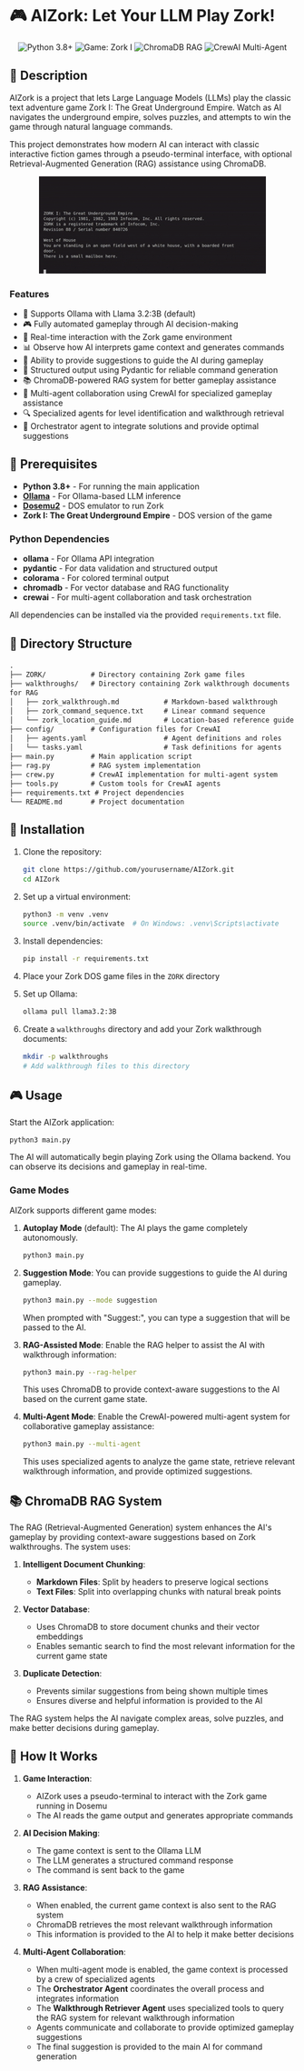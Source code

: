 # 🎮 AIZork: Let Your LLM Play Zork!

<p align="center">
  <img src="https://img.shields.io/badge/Python-3.8%2B-blue" alt="Python 3.8+">
  <img src="https://img.shields.io/badge/Game-Zork%20I-yellow" alt="Game: Zork I">
  <img src="https://img.shields.io/badge/ChromaDB-RAG-green" alt="ChromaDB RAG">
  <img src="https://img.shields.io/badge/CrewAI-Multi--Agent-orange" alt="CrewAI Multi-Agent">
</p>

## 📖 Description

AIZork is a project that lets Large Language Models (LLMs) play the classic text adventure game Zork I: The Great Underground Empire. Watch as AI navigates the underground empire, solves puzzles, and attempts to win the game through natural language commands.

This project demonstrates how modern AI can interact with classic interactive fiction games through a pseudo-terminal interface, with optional Retrieval-Augmented Generation (RAG) assistance using ChromaDB.

<p align="center">
  <img src="demo.gif" alt="AIZork Demo" width="400">
</p>

### Features

- 🤖 Supports Ollama with Llama 3.2:3B (default)
- 🎮 Fully automated gameplay through AI decision-making
- 🔄 Real-time interaction with the Zork game environment
- 📊 Observe how AI interprets game context and generates commands
- 💬 Ability to provide suggestions to guide the AI during gameplay
- 🧩 Structured output using Pydantic for reliable command generation
- 📚 ChromaDB-powered RAG system for better gameplay assistance
- 👥 Multi-agent collaboration using CrewAI for specialized gameplay assistance
- 🔍 Specialized agents for level identification and walkthrough retrieval
- 🧠 Orchestrator agent to integrate solutions and provide optimal suggestions

## 🔧 Prerequisites

- **Python 3.8+** - For running the main application
- **[Ollama](https://ollama.ai/)** - For Ollama-based LLM inference
- **[Dosemu2](https://github.com/dosemu2/dosemu2)** - DOS emulator to run Zork
- **Zork I: The Great Underground Empire** - DOS version of the game

### Python Dependencies

- **ollama** - For Ollama API integration
- **pydantic** - For data validation and structured output
- **colorama** - For colored terminal output
- **chromadb** - For vector database and RAG functionality
- **crewai** - For multi-agent collaboration and task orchestration

All dependencies can be installed via the provided `requirements.txt` file.

## 📁 Directory Structure

```
.
├── ZORK/           # Directory containing Zork game files
├── walkthroughs/   # Directory containing Zork walkthrough documents for RAG
│   ├── zork_walkthrough.md           # Markdown-based walkthrough
│   ├── zork_command_sequence.txt     # Linear command sequence
│   └── zork_location_guide.md        # Location-based reference guide
├── config/         # Configuration files for CrewAI
│   ├── agents.yaml                   # Agent definitions and roles
│   └── tasks.yaml                    # Task definitions for agents
├── main.py         # Main application script
├── rag.py          # RAG system implementation
├── crew.py         # CrewAI implementation for multi-agent system
├── tools.py        # Custom tools for CrewAI agents
├── requirements.txt # Project dependencies
└── README.md       # Project documentation
```

## 🚀 Installation

1. Clone the repository:
   ```bash
   git clone https://github.com/yourusername/AIZork.git
   cd AIZork
   ```

2. Set up a virtual environment:
   ```bash
   python3 -m venv .venv
   source .venv/bin/activate  # On Windows: .venv\Scripts\activate
   ```

3. Install dependencies:
   ```bash
   pip install -r requirements.txt
   ```

4. Place your Zork DOS game files in the `ZORK` directory

5. Set up Ollama:
   ```bash
   ollama pull llama3.2:3B
   ```

6. Create a `walkthroughs` directory and add your Zork walkthrough documents:
   ```bash
   mkdir -p walkthroughs
   # Add walkthrough files to this directory
   ```

## 🎮 Usage

Start the AIZork application:

```bash
python3 main.py
```

The AI will automatically begin playing Zork using the Ollama backend. You can observe its decisions and gameplay in real-time.

### Game Modes

AIZork supports different game modes:

1. **Autoplay Mode** (default): The AI plays the game completely autonomously.
   ```bash
   python3 main.py
   ```

2. **Suggestion Mode**: You can provide suggestions to guide the AI during gameplay.
   ```bash
   python3 main.py --mode suggestion
   ```
   When prompted with "Suggest:", you can type a suggestion that will be passed to the AI.

3. **RAG-Assisted Mode**: Enable the RAG helper to assist the AI with walkthrough information:
   ```bash
   python3 main.py --rag-helper
   ```
   This uses ChromaDB to provide context-aware suggestions to the AI based on the current game state.

4. **Multi-Agent Mode**: Enable the CrewAI-powered multi-agent system for collaborative gameplay assistance:
   ```bash
   python3 main.py --multi-agent
   ```
   This uses specialized agents to analyze the game state, retrieve relevant walkthrough information, and provide optimized suggestions.

## 📚 ChromaDB RAG System

The RAG (Retrieval-Augmented Generation) system enhances the AI's gameplay by providing context-aware suggestions based on Zork walkthroughs. The system uses:

1. **Intelligent Document Chunking**:
   - **Markdown Files**: Split by headers to preserve logical sections
   - **Text Files**: Split into overlapping chunks with natural break points

2. **Vector Database**:
   - Uses ChromaDB to store document chunks and their vector embeddings
   - Enables semantic search to find the most relevant information for the current game state

3. **Duplicate Detection**:
   - Prevents similar suggestions from being shown multiple times
   - Ensures diverse and helpful information is provided to the AI

The RAG system helps the AI navigate complex areas, solve puzzles, and make better decisions during gameplay.

## 🧠 How It Works

1. **Game Interaction**:
   - AIZork uses a pseudo-terminal to interact with the Zork game running in Dosemu
   - The AI reads the game output and generates appropriate commands

2. **AI Decision Making**:
   - The game context is sent to the Ollama LLM
   - The LLM generates a structured command response
   - The command is sent back to the game

3. **RAG Assistance**:
   - When enabled, the current game context is also sent to the RAG system
   - ChromaDB retrieves the most relevant walkthrough information
   - This information is provided to the AI to help it make better decisions

4. **Multi-Agent Collaboration**:
   - When multi-agent mode is enabled, the game context is processed by a crew of specialized agents
   - The **Orchestrator Agent** coordinates the overall process and integrates information
   - The **Walkthrough Retriever Agent** uses specialized tools to query the RAG system for relevant walkthrough information
   - Agents communicate and collaborate to provide optimized gameplay suggestions
   - The final suggestion is provided to the main AI for command generation